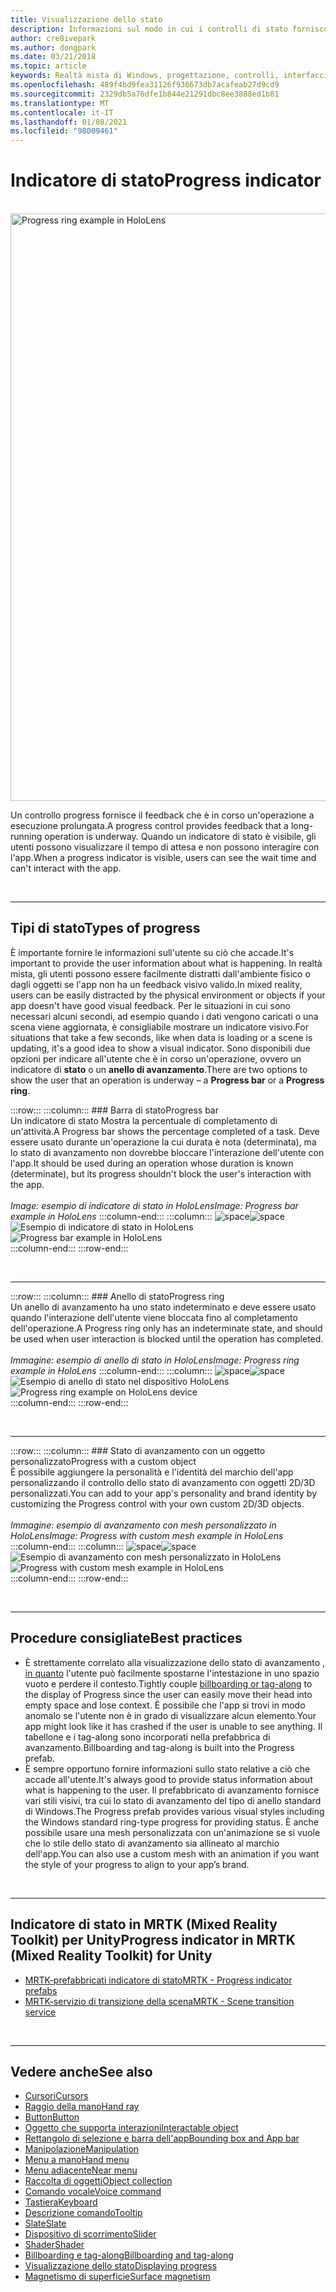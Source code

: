 ```yaml
---
title: Visualizzazione dello stato
description: Informazioni sul modo in cui i controlli di stato forniscono all'utente feedback sull'esecuzione di un'operazione di lunga durata nelle app per realtà mista.
author: cre8ivepark
ms.author: dongpark
ms.date: 03/21/2018
ms.topic: article
keywords: Realtà mista di Windows, progettazione, controlli, interfaccia utente, UX, indicatore di stato, auricolare realtà mista, auricolare di realtà mista, auricolare di realtà virtuale, HoloLens, MRTK, Toolkit realtà mista
ms.openlocfilehash: 489f4bd9fea31126f936673db7acafeab27d9cd9
ms.sourcegitcommit: 2329db5a76dfe1b844e21291dbc8ee3888ed1b81
ms.translationtype: MT
ms.contentlocale: it-IT
ms.lasthandoff: 01/08/2021
ms.locfileid: "98009461"
---
```

# <a name="progress-indicator"></a><span data-ttu-id="56fd7-104">Indicatore di stato</span><span class="sxs-lookup"><span data-stu-id="56fd7-104">Progress indicator</span></span>

<br>

<img src="images/MRTK_ProgressIndicator.gif" alt="Progress ring example in HoloLens" width="940px">

<span data-ttu-id="56fd7-105">Un controllo progress fornisce il feedback che è in corso un'operazione a esecuzione prolungata.</span><span class="sxs-lookup"><span data-stu-id="56fd7-105">A progress control provides feedback that a long-running operation is underway.</span></span> <span data-ttu-id="56fd7-106">Quando un indicatore di stato è visibile, gli utenti possono visualizzare il tempo di attesa e non possono interagire con l'app.</span><span class="sxs-lookup"><span data-stu-id="56fd7-106">When a progress indicator is visible, users can see the wait time and can't interact with the app.</span></span>

<br>

---

## <a name="types-of-progress"></a><span data-ttu-id="56fd7-107">Tipi di stato</span><span class="sxs-lookup"><span data-stu-id="56fd7-107">Types of progress</span></span>

<span data-ttu-id="56fd7-108">È importante fornire le informazioni sull'utente su ciò che accade.</span><span class="sxs-lookup"><span data-stu-id="56fd7-108">It's important to provide the user information about what is happening.</span></span> <span data-ttu-id="56fd7-109">In realtà mista, gli utenti possono essere facilmente distratti dall'ambiente fisico o dagli oggetti se l'app non ha un feedback visivo valido.</span><span class="sxs-lookup"><span data-stu-id="56fd7-109">In mixed reality, users can be easily distracted by the physical environment or objects if your app doesn't have good visual feedback.</span></span> <span data-ttu-id="56fd7-110">Per le situazioni in cui sono necessari alcuni secondi, ad esempio quando i dati vengono caricati o una scena viene aggiornata, è consigliabile mostrare un indicatore visivo.</span><span class="sxs-lookup"><span data-stu-id="56fd7-110">For situations that take a few seconds, like when data is loading or a scene is updating, it's a good idea to show a visual indicator.</span></span> <span data-ttu-id="56fd7-111">Sono disponibili due opzioni per indicare all'utente che è in corso un'operazione, ovvero un indicatore di **stato** o un **anello di avanzamento**.</span><span class="sxs-lookup"><span data-stu-id="56fd7-111">There are two options to show the user that an operation is underway – a **Progress bar** or a **Progress ring**.</span></span>

:::row:::
    :::column:::
        ### <a name="progress-barbr"></a><span data-ttu-id="56fd7-112">Barra di stato</span><span class="sxs-lookup"><span data-stu-id="56fd7-112">Progress bar</span></span><br>
        <span data-ttu-id="56fd7-113">Un indicatore di stato Mostra la percentuale di completamento di un'attività.</span><span class="sxs-lookup"><span data-stu-id="56fd7-113">A Progress bar shows the percentage completed of a task.</span></span> <span data-ttu-id="56fd7-114">Deve essere usato durante un'operazione la cui durata è nota (determinata), ma lo stato di avanzamento non dovrebbe bloccare l'interazione dell'utente con l'app.</span><span class="sxs-lookup"><span data-stu-id="56fd7-114">It should be used during an operation whose duration is known (determinate), but its progress shouldn't block the user's interaction with the app.</span></span><br>
        <br>
        <span data-ttu-id="56fd7-115">*Image: esempio di indicatore di stato in HoloLens*</span><span class="sxs-lookup"><span data-stu-id="56fd7-115">*Image: Progress bar example in HoloLens*</span></span>
    :::column-end:::
        :::column:::
        <span data-ttu-id="56fd7-116">![space](images/spacer-20x582.png)</span><span class="sxs-lookup"><span data-stu-id="56fd7-116">![space](images/spacer-20x582.png)</span></span><br>
       <span data-ttu-id="56fd7-117">![Esempio di indicatore di stato in HoloLens](images/640px-progressbar.jpg)</span><span class="sxs-lookup"><span data-stu-id="56fd7-117">![Progress bar example in HoloLens](images/640px-progressbar.jpg)</span></span><br>
    :::column-end:::
:::row-end:::

<br>

---

:::row:::
    :::column:::
        ### <a name="progress-ringbr"></a><span data-ttu-id="56fd7-118">Anello di stato</span><span class="sxs-lookup"><span data-stu-id="56fd7-118">Progress ring</span></span><br>
        <span data-ttu-id="56fd7-119">Un anello di avanzamento ha uno stato indeterminato e deve essere usato quando l'interazione dell'utente viene bloccata fino al completamento dell'operazione.</span><span class="sxs-lookup"><span data-stu-id="56fd7-119">A Progress ring only has an indeterminate state, and should be used when user interaction is blocked until the operation has completed.</span></span><br>
        <br>
        <span data-ttu-id="56fd7-120">*Immagine: esempio di anello di stato in HoloLens*</span><span class="sxs-lookup"><span data-stu-id="56fd7-120">*Image: Progress ring example in HoloLens*</span></span>
    :::column-end:::
        :::column:::
        <span data-ttu-id="56fd7-121">![space](images/spacer-20x582.png)</span><span class="sxs-lookup"><span data-stu-id="56fd7-121">![space](images/spacer-20x582.png)</span></span><br>
       <span data-ttu-id="56fd7-122">![Esempio di anello di stato nel dispositivo HoloLens](images/640px-progressring.jpg)</span><span class="sxs-lookup"><span data-stu-id="56fd7-122">![Progress ring example on HoloLens device](images/640px-progressring.jpg)</span></span><br>
    :::column-end:::
:::row-end:::

<br>

---

:::row:::
    :::column:::
        ### <a name="progress-with-a-custom-objectbr"></a><span data-ttu-id="56fd7-123">Stato di avanzamento con un oggetto personalizzato</span><span class="sxs-lookup"><span data-stu-id="56fd7-123">Progress with a custom object</span></span><br>
        <span data-ttu-id="56fd7-124">È possibile aggiungere la personalità e l'identità del marchio dell'app personalizzando il controllo dello stato di avanzamento con oggetti 2D/3D personalizzati.</span><span class="sxs-lookup"><span data-stu-id="56fd7-124">You can add to your app's personality and brand identity by customizing the Progress control with your own custom 2D/3D objects.</span></span><br>
        <br>
        <span data-ttu-id="56fd7-125">*Immagine: esempio di avanzamento con mesh personalizzato in HoloLens*</span><span class="sxs-lookup"><span data-stu-id="56fd7-125">*Image: Progress with custom mesh example in HoloLens*</span></span>
    :::column-end:::
        :::column:::
        <span data-ttu-id="56fd7-126">![space](images/spacer-20x582.png)</span><span class="sxs-lookup"><span data-stu-id="56fd7-126">![space](images/spacer-20x582.png)</span></span><br>
       <span data-ttu-id="56fd7-127">![Esempio di avanzamento con mesh personalizzato in HoloLens](images/640px-progresscustom.jpg)</span><span class="sxs-lookup"><span data-stu-id="56fd7-127">![Progress with custom mesh example in HoloLens](images/640px-progresscustom.jpg)</span></span><br>
    :::column-end:::
:::row-end:::

<br>

---

## <a name="best-practices"></a><span data-ttu-id="56fd7-128">Procedure consigliate</span><span class="sxs-lookup"><span data-stu-id="56fd7-128">Best practices</span></span>
* <span data-ttu-id="56fd7-129">È strettamente correlato alla visualizzazione dello stato di avanzamento [, in quanto](billboarding-and-tag-along.md) l'utente può facilmente spostarne l'intestazione in uno spazio vuoto e perdere il contesto.</span><span class="sxs-lookup"><span data-stu-id="56fd7-129">Tightly couple [billboarding or tag-along](billboarding-and-tag-along.md) to the display of Progress since the user can easily move their head into empty space and lose context.</span></span> <span data-ttu-id="56fd7-130">È possibile che l'app si trovi in modo anomalo se l'utente non è in grado di visualizzare alcun elemento.</span><span class="sxs-lookup"><span data-stu-id="56fd7-130">Your app might look like it has crashed if the user is unable to see anything.</span></span> <span data-ttu-id="56fd7-131">Il tabellone e i tag-along sono incorporati nella prefabbrica di avanzamento.</span><span class="sxs-lookup"><span data-stu-id="56fd7-131">Billboarding and tag-along is built into the Progress prefab.</span></span>
* <span data-ttu-id="56fd7-132">È sempre opportuno fornire informazioni sullo stato relative a ciò che accade all'utente.</span><span class="sxs-lookup"><span data-stu-id="56fd7-132">It's always good to provide status information about what is happening to the user.</span></span> <span data-ttu-id="56fd7-133">Il prefabbricato di avanzamento fornisce vari stili visivi, tra cui lo stato di avanzamento del tipo di anello standard di Windows.</span><span class="sxs-lookup"><span data-stu-id="56fd7-133">The Progress prefab provides various visual styles including the Windows standard ring-type progress for providing status.</span></span> <span data-ttu-id="56fd7-134">È anche possibile usare una mesh personalizzata con un'animazione se si vuole che lo stile dello stato di avanzamento sia allineato al marchio dell'app.</span><span class="sxs-lookup"><span data-stu-id="56fd7-134">You can also use a custom mesh with an animation if you want the style of your progress to align to your app’s brand.</span></span>

<br>

---

## <a name="progress-indicator-in-mrtk-mixed-reality-toolkit-for-unity"></a><span data-ttu-id="56fd7-135">Indicatore di stato in MRTK (Mixed Reality Toolkit) per Unity</span><span class="sxs-lookup"><span data-stu-id="56fd7-135">Progress indicator in MRTK (Mixed Reality Toolkit) for Unity</span></span>

* [<span data-ttu-id="56fd7-136">MRTK-prefabbricati indicatore di stato</span><span class="sxs-lookup"><span data-stu-id="56fd7-136">MRTK - Progress indicator prefabs</span></span>](https://github.com/microsoft/MixedRealityToolkit-Unity/tree/mrtk_release/Assets/MRTK/SDK/Features/UX/Prefabs/ProgressIndicators)
* [<span data-ttu-id="56fd7-137">MRTK-servizio di transizione della scena</span><span class="sxs-lookup"><span data-stu-id="56fd7-137">MRTK - Scene transition service</span></span>](https://microsoft.github.io/MixedRealityToolkit-Unity/Documentation/Extensions/SceneTransitionService/SceneTransitionServiceOverview.html)


<br>

---

## <a name="see-also"></a><span data-ttu-id="56fd7-138">Vedere anche</span><span class="sxs-lookup"><span data-stu-id="56fd7-138">See also</span></span>

* [<span data-ttu-id="56fd7-139">Cursori</span><span class="sxs-lookup"><span data-stu-id="56fd7-139">Cursors</span></span>](cursors.md)
* [<span data-ttu-id="56fd7-140">Raggio della mano</span><span class="sxs-lookup"><span data-stu-id="56fd7-140">Hand ray</span></span>](point-and-commit.md)
* [<span data-ttu-id="56fd7-141">Button</span><span class="sxs-lookup"><span data-stu-id="56fd7-141">Button</span></span>](button.md)
* [<span data-ttu-id="56fd7-142">Oggetto che supporta interazioni</span><span class="sxs-lookup"><span data-stu-id="56fd7-142">Interactable object</span></span>](interactable-object.md)
* [<span data-ttu-id="56fd7-143">Rettangolo di selezione e barra dell'app</span><span class="sxs-lookup"><span data-stu-id="56fd7-143">Bounding box and App bar</span></span>](app-bar-and-bounding-box.md)
* [<span data-ttu-id="56fd7-144">Manipolazione</span><span class="sxs-lookup"><span data-stu-id="56fd7-144">Manipulation</span></span>](direct-manipulation.md)
* [<span data-ttu-id="56fd7-145">Menu a mano</span><span class="sxs-lookup"><span data-stu-id="56fd7-145">Hand menu</span></span>](hand-menu.md)
* [<span data-ttu-id="56fd7-146">Menu adiacente</span><span class="sxs-lookup"><span data-stu-id="56fd7-146">Near menu</span></span>](near-menu.md)
* [<span data-ttu-id="56fd7-147">Raccolta di oggetti</span><span class="sxs-lookup"><span data-stu-id="56fd7-147">Object collection</span></span>](object-collection.md)
* [<span data-ttu-id="56fd7-148">Comando vocale</span><span class="sxs-lookup"><span data-stu-id="56fd7-148">Voice command</span></span>](voice-input.md)
* [<span data-ttu-id="56fd7-149">Tastiera</span><span class="sxs-lookup"><span data-stu-id="56fd7-149">Keyboard</span></span>](keyboard.md)
* [<span data-ttu-id="56fd7-150">Descrizione comando</span><span class="sxs-lookup"><span data-stu-id="56fd7-150">Tooltip</span></span>](tooltip.md)
* [<span data-ttu-id="56fd7-151">Slate</span><span class="sxs-lookup"><span data-stu-id="56fd7-151">Slate</span></span>](slate.md)
* [<span data-ttu-id="56fd7-152">Dispositivo di scorrimento</span><span class="sxs-lookup"><span data-stu-id="56fd7-152">Slider</span></span>](slider.md)
* [<span data-ttu-id="56fd7-153">Shader</span><span class="sxs-lookup"><span data-stu-id="56fd7-153">Shader</span></span>](shader.md)
* [<span data-ttu-id="56fd7-154">Billboarding e tag-along</span><span class="sxs-lookup"><span data-stu-id="56fd7-154">Billboarding and tag-along</span></span>](billboarding-and-tag-along.md)
* [<span data-ttu-id="56fd7-155">Visualizzazione dello stato</span><span class="sxs-lookup"><span data-stu-id="56fd7-155">Displaying progress</span></span>](progress.md)
* [<span data-ttu-id="56fd7-156">Magnetismo di superficie</span><span class="sxs-lookup"><span data-stu-id="56fd7-156">Surface magnetism</span></span>](surface-magnetism.md)
